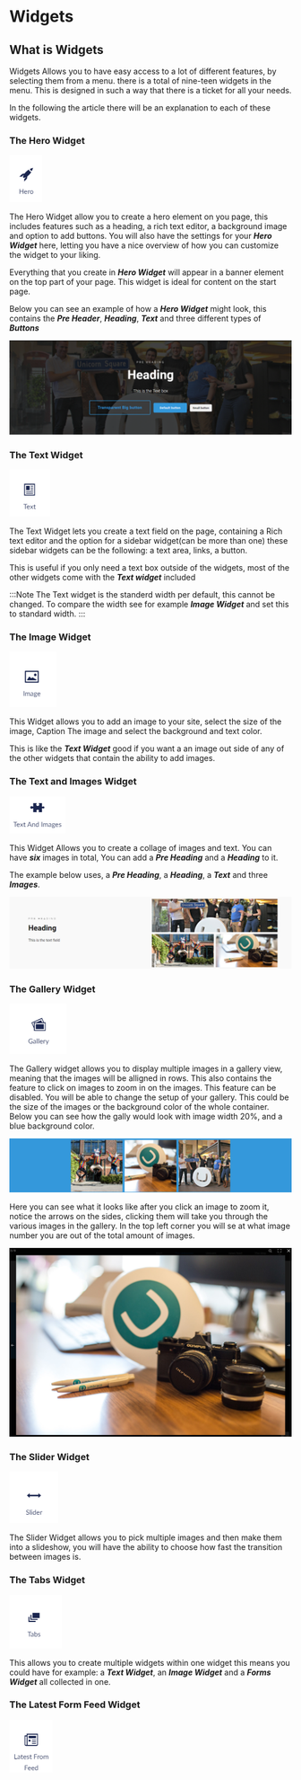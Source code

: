 # Widgets

## What is Widgets 
Widgets Allows you to have easy access to a lot of different features, by selecting them from a menu.
there is a total of nine-teen widgets in the menu.
This is designed in such a way that there is a ticket for all your needs.

In the following the article there will be an explanation to each of these widgets.



### The Hero Widget 

![movePage.jpg](images/The-Hero-Widget1.png)

The Hero Widget allow you to create a hero element on you page, this includes features such as a heading, a rich text editor, a background image and option to add buttons.
You will also have the settings for your ***Hero Widget*** here, letting you have a nice overview of how you can customize the widget to your liking.

Everything that you create in ***Hero Widget*** will appear in a banner element on the top part of your page. 
This widget is ideal for content on the start page.

Below you can see an example of how a ***Hero Widget*** might look, this contains the ***Pre Header***, ***Heading***, ***Text*** and three different types of ***Buttons***

![movePage.jpg](images/Scrren-shot-of-hero-widget.png)
 

### The Text Widget

![movePage.jpg](images/The-Text-Widget1.png)

The Text Widget lets you create a text field on the page, containing a Rich text editor and the option for a sidebar widget(can be more than one) these sidebar widgets can be the following: a text area, links, a button.

This is useful if you only need a text box outside of the widgets, most of the other widgets come with the ***Text widget*** included

:::Note
The Text widget is the standerd width per default, this cannot be changed.
To compare the width see for example ***Image Widget*** and set this to standard width.
:::



### The Image Widget

![movePage.jpg](images/The-Image-Widget.png)

This Widget allows you to add an image to your site, select the size of the image, Caption The image and select the background and text color.

This is like the ***Text Widget*** good if you want a an image out side of any of the other widgets that contain the ability to add images.




### The Text and Images Widget

![movePage.jpg](images/The-Text-And-Images-Widget1.png)

This Widget Allows you to create a collage of images and text.
You can have ***six*** images in total, You can add a ***Pre Heading*** and a ***Heading*** to it.

The example below uses, a ***Pre Heading***, a ***Heading***, a ***Text*** and three ***Images***.

![movePage.jpg](images/Example-text-images.png)





### The Gallery Widget

![movePage.jpg](images/The-Gallery-Widget.png)

The Gallery widget allows you to display multiple images in a gallery view, meaning that the images will be alligned in rows. 
This also contains the feature to click on images to zoom in on the images. This feature can be disabled.
You will be able to change the setup of your gallery. This could be the size of the images or the background color of the whole container. 
Below you can see how the gally would look with image width 20%, and a blue background color.

![movePage.jpg](images/The-Gallery.png)

Here you can see what it looks like after you click an image to zoom it, notice the arrows on the sides, clicking them will take you through the various images in the gallery.
In the top left corner you will se at what image number you are out of the total amount of images. 

![movePage.jpg](images/Zoomed-into-gallery.png)




### The Slider Widget

![movePage.jpg](images/The-Slider-Widget.png)

The Slider Widget allows you to pick multiple images and then make them into a slideshow, you will have the ability to choose how fast the transition between images is.




### The Tabs Widget

![movePage.jpg](images/The-Tabs-Widget.png)

This allows you to create multiple widgets within one widget this means you could have for example: a ***Text Widget***, an ***Image Widget*** and a ***Forms Widget*** all collected in one.




### The Latest Form Feed Widget


![movePage.jpg](images/The-Latest-Form-Feed-Widget1.png)
